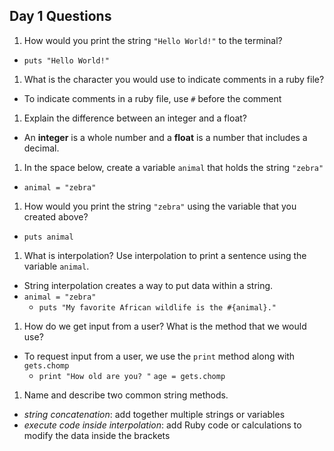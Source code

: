 ## Day 1 Questions

1. How would you print the string `"Hello World!"` to the terminal?
  * `puts "Hello World!"`

1. What is the character you would use to indicate comments in a ruby file?
  * To indicate comments in a ruby file, use `#` before the comment

1. Explain the difference between an integer and a float?
  * An **integer** is a whole number and a **float** is a number that includes a decimal.

1. In the space below, create a variable `animal` that holds the string `"zebra"`
  * `animal = "zebra"`

1. How would you print the string `"zebra"` using the variable that you created above?
  * `puts animal`

1. What is interpolation? Use interpolation to print a sentence using the variable `animal`.
  * String interpolation creates a way to put data within a string.
  * `animal = "zebra"`
    * `puts "My favorite African wildlife is the #{animal}."`

1. How do we get input from a user? What is the method that we would use?
  * To request input from a user, we use the `print` method along with `gets.chomp`
    * `print "How old are you? "`
      `age = gets.chomp`
      

1. Name and describe two common string methods.
  * _string concatenation_: add together multiple strings or variables
  * _execute code inside interpolation_: add Ruby code or calculations to modify the data inside the brackets
